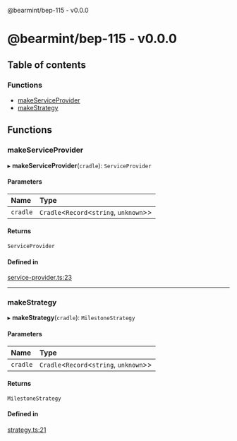 @bearmint/bep-115 - v0.0.0

# @bearmint/bep-115 - v0.0.0

## Table of contents

### Functions

- [makeServiceProvider](README.md#makeserviceprovider)
- [makeStrategy](README.md#makestrategy)

## Functions

### makeServiceProvider

▸ **makeServiceProvider**(`cradle`): `ServiceProvider`

#### Parameters

| Name | Type |
| :------ | :------ |
| `cradle` | `Cradle`<`Record`<`string`, `unknown`\>\> |

#### Returns

`ServiceProvider`

#### Defined in

[service-provider.ts:23](https://github.com/bearmint/bearmint/blob/main/packages/bep-115/source/service-provider.ts#L23)

___

### makeStrategy

▸ **makeStrategy**(`cradle`): `MilestoneStrategy`

#### Parameters

| Name | Type |
| :------ | :------ |
| `cradle` | `Cradle`<`Record`<`string`, `unknown`\>\> |

#### Returns

`MilestoneStrategy`

#### Defined in

[strategy.ts:21](https://github.com/bearmint/bearmint/blob/main/packages/bep-115/source/strategy.ts#L21)
